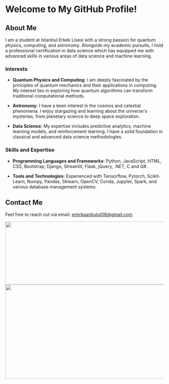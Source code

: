 # Welcome to My GitHub Profile!

## About Me

I am a student at Istanbul Erkek Lisesi with a strong passion for quantum physics, computing, and astronomy. Alongside my academic pursuits, I hold a professional certification in data science which has equipped me with advanced skills in various areas of data science and machine learning.

### Interests

- **Quantum Physics and Computing**: I am deeply fascinated by the principles of quantum mechanics and their applications in computing. My interest lies in exploring how quantum algorithms can transform traditional computational methods.

- **Astronomy**: I have a keen interest in the cosmos and celestial phenomena. I enjoy stargazing and learning about the universe's mysteries, from planetary science to deep space exploration.

- **Data Science**: My expertise includes predictive analytics, machine learning models, and reinforcement learning. I have a solid foundation in classical and advanced data science methodologies.

### Skills and Expertise

- **Programming Languages and Frameworks**: Python, JavaScript, HTML, CSS, Bootstrap, Django, Streamlit, Flask, jQuery, .NET, C and Q#.

- **Tools and Technologies**: Experienced with Tensorflow, Pytorch, Scikit-Learn, Numpy, Pandas, Sklearn, OpenCV, Conda, Jupyter, Spark, and various database management systems.

## Contact Me

Feel free to reach out via email: [emirkaanbulut08@gmail.com](mailto:emirkaanbulut08@gmail.com)





<p align="center">
  <img width="600" height="200" src="https://github-readme-stats.vercel.app/api?username=emirkaanozdemr&show_icons=true&theme=vision-friendly-dark">
  <img width="600" height="300" src="https://github-readme-stats.vercel.app/api/top-langs/?username=emirkaanozdemr&langs_count=100&layout=compact&theme=radical">
</p>
 
